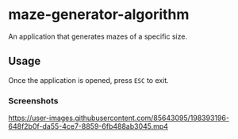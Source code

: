 # maze-generator-algorithm
An application that generates mazes of a specific size.

## Usage
Once the application is opened, press `ESC` to exit.

### Screenshots
https://user-images.githubusercontent.com/85643095/198393196-648f2b0f-da55-4ce7-8859-6fb488ab3045.mp4
